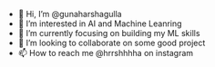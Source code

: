 - 👋 Hi, I’m @gunaharshagulla
- 👀 I’m interested in AI and Machine Leanring 
- 🌱 I’m currently focusing on building my ML skills
- 💞️ I’m looking to collaborate on some good project
- 📫 How to reach me @hrrshhhha on instagram


<!---
gunaharshagulla/gunaharshagulla is a ✨ special ✨ repository because its `README.md` (this file) appears on your GitHub profile.
You can click the Preview link to take a look at your changes.
--->
